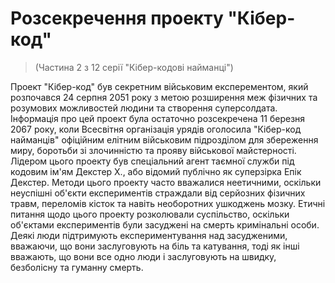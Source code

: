 # Розсекречення проекту "Кібер-код"
> (Частина 2 з 12 серії "Кібер-кодові найманці")

Проект "Кібер-код" був секретним військовим експерементом, який розпочався 24 серпня 2051 року з метою розширення меж фізичних та розумових можливостей людини та створення суперсолдата. Інформація про цей проект була остаточно розсекречена 11 березня 2067 року, коли Всесвітня організація урядів оголосила "Кібер-код найманців" офіційним елітним військовим підрозділом для збереження миру, боротьби зі злочинністю та прояву військової майстерності. Лідером цього проекту був спеціальний агент таємної служби під кодовим ім'ям Декстер Х., або відомий публічно як суперзірка Епік Декстер. Методи цього проекту часто вважалися неетичними, оскільки неуспішні об'єкти експериментів страждали від серйозних фізичних травм, переломів кісток та навіть необоротних ушкоджень мозку. Етичні питання щодо цього проекту розколювали суспільство, оскільки об'єктами експериментів були засуджені на смерть кримінальні особи. Деякі люди підтримують експериментування над засудженими, вважаючи, що вони заслуговують на біль та катування, тоді як інші вважають, що вони все одно люди і заслуговують на швидку, безболісну та гуманну смерть.
